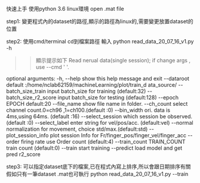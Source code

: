 快速上手
使用python 3.6 linux環境 open .mat file

step1:
變更程式內的dataset的路徑,顯示的路徑為linux的,需要變更放置dataset的位置

step2:
使用cmd/terminal cd到檔案路徑
輸入
python read_data_20_07_16_v1.py -h
>> 顯示提示如下
Read nerual data(single session); if change args , use --cmd ' '.

optional arguments:
  -h, --help            show this help message and exit
  --dataroot            default :/home/nclab62159/machineLearning/plot/train_d
                        ata_source/
  --batch_size_train    input batch_size for training (default:32)
  --batch_size_r2_score 
                        input batch_size for testing (default:128)
  --epoch EPOCH         default:20
  --file_name           show file name in folder.
  --ch_count            select channel count.0=ch96 ,1=ch100.(default :0)
  --bin_width           ori. data is 4ms,using 64ms. (default :16)
  --select_session      which session be observed. (default :0)
  --select_label        enter string for vel/pos/acc. (default:vel)
  --normal              normalization for movement, choice
                        std/max.(default:std)
  --plot_session_info   plot session Info for
                        Fr/finger_pos/finger_vel/finger_acc
  --order               firing rate use Order count (default:4)
  --train_count TRAIN_COUNT
                        train count (default:0)
  --train               start training
  --predict             load model and get pred r2_score

step3:
可以指定dataset底下的檔案,已在程式內寫上排序,所以會跟日期排序有關
假如只有一筆dataset .mat也可執行
python read_data_20_07_16_v1.py --train
